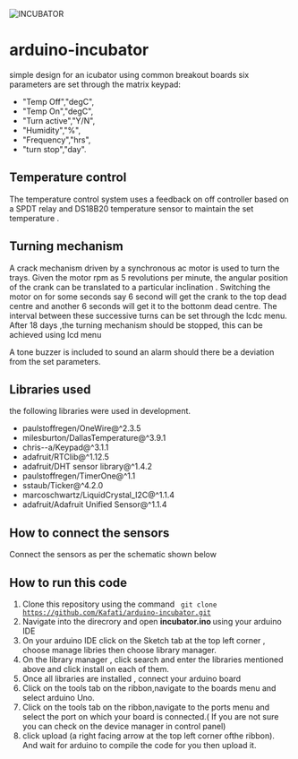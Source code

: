![INCUBATOR](https://user-images.githubusercontent.com/81776578/113349963-7af58480-9341-11eb-91d2-7131291e2002.png)
# arduino-incubator
simple design for an icubator using common breakout boards
six parameters are set through the matrix keypad:
- "Temp Off","degC",
- "Temp On","degC",
- "Turn active","Y/N",
 - "Humidity","%",
 - "Frequency","hrs",
 - "turn stop","day".

## Temperature control 
The temperature control system uses a feedback on off controller based on a SPDT relay and DS18B20 temperature sensor to maintain the set temperature .
## Turning mechanism
A crack mechanism driven by a synchronous ac motor is used to turn the trays. Given the motor rpm as 5 revolutions per minute, the angular position of the crank can be translated to a particular inclination . Switching the motor on for some seconds say 6 second will get the crank to the top dead centre and another 6 seconds will get it to  the bottonm dead centre. The interval between these successive turns can be set through the lcdc menu. After 18  days ,the turning mechanism should be stopped, this can be achieved using lcd menu

 
  A tone buzzer is included to sound an alarm should there be a deviation from the set parameters.
## Libraries used
the following libraries were used in development.
- paulstoffregen/OneWire@^2.3.5
- milesburton/DallasTemperature@^3.9.1
- chris--a/Keypad@^3.1.1
- adafruit/RTClib@^1.12.5
- adafruit/DHT sensor library@^1.4.2
- paulstoffregen/TimerOne@^1.1
- sstaub/Ticker@^4.2.0
- marcoschwartz/LiquidCrystal_I2C@^1.1.4
- adafruit/Adafruit Unified Sensor@^1.1.4
## How to connect the sensors

Connect the sensors as per the schematic shown below
## How to run this code 
1. Clone this repository using the command <code> git clone https://github.com/Kafati/arduino-incubator.git</code>
2. Navigate into the direcrory and open <strong> incubator.ino </strong> using your arduino IDE
3. On your arduino IDE click on the Sketch tab at the top left corner , choose manage libries then choose library manager.
4. On the library manager , click search and enter the libraries mentioned above and click install on each of them. 
5. Once all libraries are installed , connect your arduino board 
6.  Click on the tools tab on the ribbon,navigate to the boards menu and select arduino Uno.
7.  Click on the tools tab on the ribbon,navigate to the ports menu and select the port on which your board is connected.( If you are not sure you can check on the device manager in control panel)
8. click upload (a right facing arrow at the top left corner ofthe ribbon). And wait for arduino to compile the code for you then upload it. 
